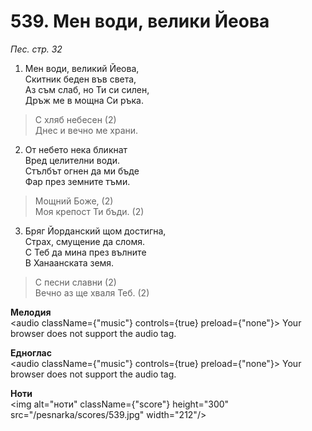 # 539. Мен води, велики Йеова

_Пес. стр. 32_

1. Мен води, великий Йеова,  
Скитник беден във света,  
Аз съм слаб, но Ти си силен,  
Дръж ме в мощна Си ръка.  

> С хляб небесен (2)  
> Днес и вечно ме храни.  

2. От небето нека бликнат  
Вред целителни води.  
Стълбът огнен да ми бъде  
Фар през земните тъми.  

> Мощний Боже, (2)  
> Моя крепост Ти бъди. (2)

3. Бряг Йорданский щом достигна,  
Страх, смущение да сломя.  
С Теб да мина през вълните  
В Ханаанската земя.  

> С песни славни (2)  
> Вечно аз ще хваля Теб. (2)

**Мелодия**  
<audio className={"music"} controls={true} preload={"none"}>
    <source src="/pesnarka/mp3/539.mp3" type="audio/mpeg"/>
    Your browser does not support the audio tag.
</audio>

**Едноглас**  
<audio className={"music"} controls={true} preload={"none"}>
    <source src="/pesnarka/transp/539.mp3" type="audio/mpeg"/>
    Your browser does not support the audio tag.
</audio>

**Ноти**  
<img alt="ноти" className={"score"} height="300" src="/pesnarka/scores/539.jpg" width="212"/>
